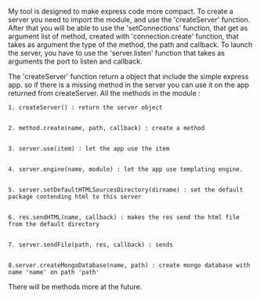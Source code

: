 My tool is designed to make express code more compact.
To create a server you need to import the module, and use the 'createServer' function.
After that you will be able to use the 'setConnections' function, that get as argument list of method,
created with 'connection.create' function, that takes as argument the type of the method, the path and callback.
To launch the server, you have to use the 'server.listen' function that takes as arguments the port to listen and callback.

The 'createServer' function return a object that include the simple express app. so if there is a missing method
in the server you can use it on the app returned from createServer.
All the methods in the module :


    1. createServer() : return the server object


    2. method.create(name, path, callback) : create a method


    3. server.use(item) : let the app use the item


    4. server.engine(name, module) : let the app use templating engine.


    5. server.setDefaultHTMLSourcesDirectory(dirname) : set the default package contending html to this server


    6. res.sendHTML(name, callback) : makes the res send the html file from the default directory
    
    
    7. server.sendFile(path, res, callback) : sends 
    
    
    8.server.createMongoDatabase(name, path) : create mongo database with name 'name' on path 'path'

There will be methods more at the future.